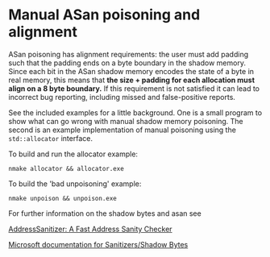# Manual ASan poisoning and alignment

ASan poisoning has alignment requirements: the user must add padding such that the padding ends on a byte boundary in the shadow memory. Since each bit in the ASan shadow memory encodes the state of a byte in real memory, this means that **the size + padding for each allocation must align on a 8 byte boundary.** If this requirement is not satisfied it can lead to incorrect bug reporting, including missed and false-positive reports.

See the included examples for a little background. One is a small program to show what can go wrong with manual shadow memory poisoning. The second is an example implementation of manual poisoning using the `std::allocator` interface.

To build and run the allocator example:

   `nmake allocator && allocator.exe`

To build the 'bad unpoisoning' example:

   `nmake unpoison && unpoison.exe`

For further information on the shadow bytes and asan see 

[AddressSanitizer: A Fast Address Sanity Checker](https://static.googleusercontent.com/media/research.google.com/en//pubs/archive/37752.pdf)

[Microsoft documentation for Sanitizers/Shadow Bytes](https://docs.microsoft.com/en-us/cpp/sanitizers/asan-shadow-bytes?view=msvc-170)
